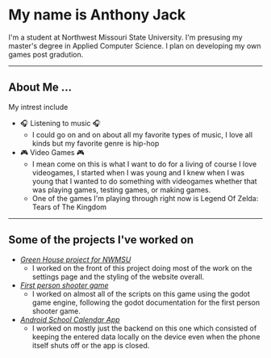 # My name is Anthony Jack
I'm a student at Northwest Missouri State University. I'm presusing my master's degree in Applied Computer Science. I plan on developing my own games post gradution. <br>

---

## About Me ...
My intrest include
- 🎧 Listening to music 🎧
  - I could go on and on about all my favorite types of music, I love all kinds but my favorite genre is hip-hop
- 🎮 Video Games 🎮
  - I mean come on this is what I want to do for a living of course I love videogames, I started when I was young and I knew when I was young that I wanted to do something with videogames whether that was playing games, testing games, or making games.
  - One of the games I'm playing through right now is Legend Of Zelda: Tears of The Kingdom

---

## Some of the projects I've worked on
- [_Green House project for NWMSU_](https://github.com/44440-f23/greenhouse-frontend)
    - I worked on the front of this project doing most of the work on the settings page and the styling of the website overall.
- [_First person shooter game_](https://github.com/44351-w23/final-project-apl-studios)
    - I worked on almost all of the scripts on this game using the godot game engine, following the godot documentation for the first person shooter game.
- [_Android School Calendar App_](https://github.com/EmeraldKnight2814/Perfect_Planner)
    - I worked on mostly just the backend on this one which consisted of keeping the entered data locally on the device even when the phone itself shuts off or the app is closed.
  

<!--
**DopeAnt25/DopeAnt25** is a ✨ _special_ ✨ repository because its `README.md` (this file) appears on your GitHub profile.

Here are some ideas to get you started:

- 🔭 I’m currently working on ...
- 🌱 I’m currently learning ...
- 👯 I’m looking to collaborate on ...
- 🤔 I’m looking for help with ...
- 💬 Ask me about ...
- 📫 How to reach me: ...
- 😄 Pronouns: ...
- ⚡ Fun fact: ...
-->
